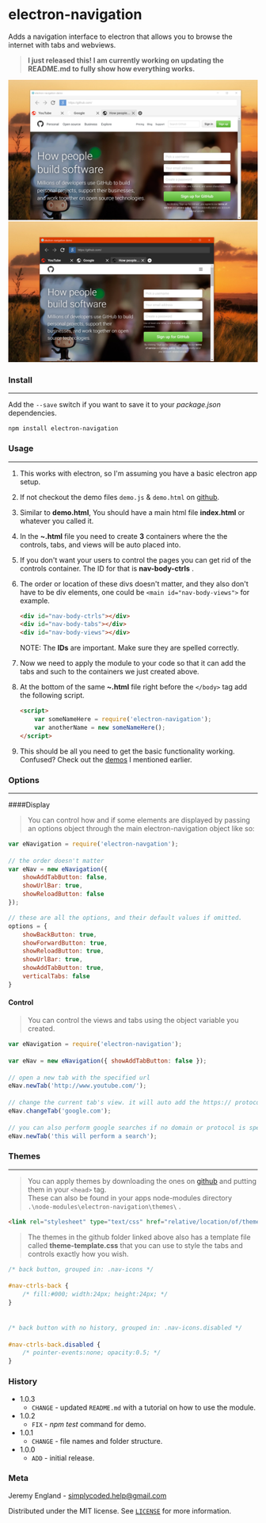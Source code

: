 # electron-navigation
Adds a navigation interface to electron that allows you to browse the internet with tabs and webviews.

>**I just released this! I am currently working on updating the README.md to fully show how everything works.**

![](previews/light.PNG)
![](previews/dark.PNG)

### Install
---
Add the `--save` switch if you want to save it to your *package.json* dependencies.
```
npm install electron-navigation
```

### Usage
---
1. This works with electron, so I'm assuming you have a basic electron app setup.
2. If not checkout the demo files `demo.js` & `demo.html` on [github](https://github.com/simply-coded/electron-navigation/tree/master/test).
3. Similar to **demo.html**, You should have a main html file **index.html** or whatever you called it.
4. In the **~.html** file you need to create **3** containers where the the controls, tabs, and views will be auto placed into. 
5. If you don't want your users to control the pages you can get rid of the controls container. The ID for that is **nav-body-ctrls** .
6. The order or location of these divs doesn't matter, and they also don't have to be div elements, one could be `<main id="nav-body-views">` for example.
	```html
	<div id="nav-body-ctrls"></div>
	<div id="nav-body-tabs"></div>
	<div id="nav-body-views"></div>
	```
	NOTE: The **IDs** are important. Make sure they are spelled correctly.
	
7. Now we need to apply the module to your code so that it can add the tabs and such to the containers we just created above.
8. At the bottom of the same **~.html** file right before the `</body>` tag add the following script.
	
	```html
	<script>
		var someNameHere = require('electron-navigation');
		var anotherName = new someNameHere();
	</script>
	```
9. This should be all you need to get the basic functionality working. Confused? Check out the [demos](https://github.com/simply-coded/electron-navigation/tree/master/test) I mentioned earlier.

### Options
---
####Display
>You can control how and if some elements are displayed by passing an options object through the main electron-navigation object like so:  

```javascript
var eNavigation = require('electron-navgation');

// the order doesn't matter
var eNav = new eNavigation({
	showAddTabButton: false,
	showUrlBar: true,
    showReloadButton: false
});
```
```javascript
// these are all the options, and their default values if omitted.
options = {
	showBackButton: true,
    showForwardButton: true,
    showReloadButton: true,
    showUrlBar: true,
    showAddTabButton: true,
    verticalTabs: false
}
```
#### Control
>You can control the views and tabs using the object variable you created.  

```javascript
var eNavigation = require('electron-navigation');

var eNav = new eNavigation({ showAddTabButton: false });

// open a new tab with the specified url
eNav.newTab('http://www.youtube.com/');

// change the current tab's view. it will auto add the https:// protocol if omitted.
eNav.changeTab('google.com');

// you can also perform google searches if no domain or protocol is specified.
eNav.newTab('this will perform a search');

```

### Themes
---
> You can apply themes by downloading the ones on [github](https://github.com/simply-coded/electron-navigation/tree/master/themes) and putting them in your `<head>` tag.  
> These can also be found in your apps node-modules directory `.\node-modules\electron-navigation\themes\` .

```html
<link rel="stylesheet" type="text/css" href="relative/location/of/theme.css">
```

> The themes in the github folder linked above also has a template file called **theme-template.css** that you can use to style the tabs and controls exactly how you wish. 

```css
/* back button, grouped in: .nav-icons */

#nav-ctrls-back {
    /* fill:#000; width:24px; height:24px; */
}


/* back button with no history, grouped in: .nav-icons.disabled */

#nav-ctrls-back.disabled {
    /* pointer-events:none;	opacity:0.5; */
}
```

### History
* 1.0.3
	* `CHANGE` - updated `README.md` with a tutorial on how to use the module.
* 1.0.2
	* `FIX` - *npm test* command for demo.
* 1.0.1
	* `CHANGE` - file names and folder structure.
* 1.0.0
	* `ADD` - initial release.

### Meta

Jeremy England - [simplycoded.help@gmail.com](mailto:simplycoded.help@gmail.com)

Distributed under the MIT license. See [`LICENSE`](https://spdx.org/licenses/MIT.html) for more information.
